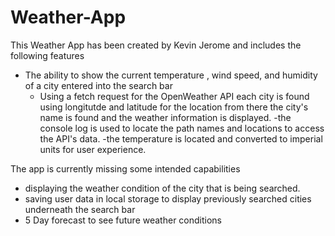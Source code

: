 # Weather-App
This Weather App has been created by Kevin Jerome and includes the following features
- The ability to show the current temperature , wind speed, and humidity of a city entered into the search bar
  - Using a fetch request for the OpenWeather API each city is found using longitutde and latitude for the location from there the city's name is found and the weather information is displayed.
  -the console log is used to locate the path names and locations to access the API's data.
  -the temperature is located and converted to imperial units for user experience.

The app is currently missing some intended capabilities
  - displaying the weather condition of the city that is being searched.
  - saving user data in local storage to display previously searched cities underneath the search bar
  - 5 Day forecast to see future weather conditions
